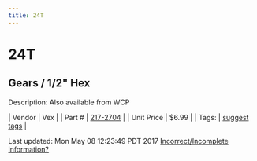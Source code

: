 ```yaml
---
title: 24T
---
```


# 24T
## Gears / 1/2" Hex
Description: 	Also available from WCP 

| Vendor | Vex | 
| Part # | [217-2704](http://www.vexrobotics.com/vexpro/motion/vexpro-gears/1-2-hex-bore.html) | 
| Unit Price | $6.99 | 
| Tags: | [suggest tags](https://docs.google.com/forms/d/e/1FAIpQLSeWyY8v3RgOty-MyWmh9U0iivNYN_molChYyS-0U-o-kOAv_g/viewform) | 

Last updated: Mon May 08 12:23:49 PDT 2017
 [Incorrect/Incomplete information?](https://docs.google.com/forms/d/e/1FAIpQLSeWyY8v3RgOty-MyWmh9U0iivNYN_molChYyS-0U-o-kOAv_g/viewform)